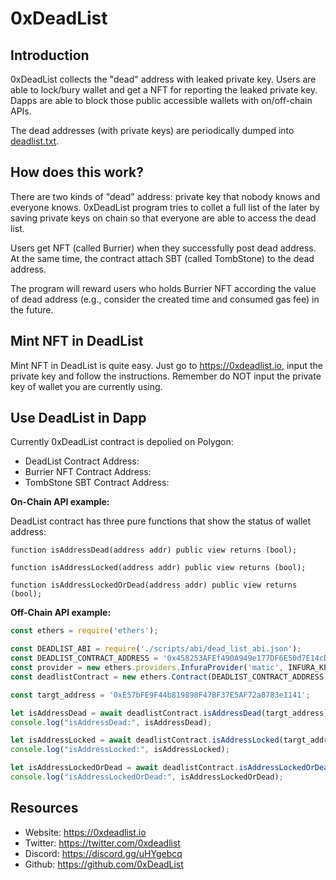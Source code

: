 # 0xDeadList

## Introduction

0xDeadList collects the "dead" address with leaked private key. Users are able to lock/bury wallet and get a NFT for reporting the leaked private key. Dapps are able to block those public accessible wallets with on/off-chain APIs.

The dead addresses (with private keys) are periodically dumped into [deadlist.txt](./deadlist.txt).

## How does this work?

There are two kinds of "dead" address: private key that nobody knows and everyone knows. 0xDeadList program tries to collet a full list of the later by saving private keys on chain so that everyone are able to access the dead list.

Users get NFT (called Burrier) when they successfully post dead address. At the same time, the contract attach SBT (called TombStone) to the dead address.

The program will reward users who holds Burrier NFT according the value of dead address (e.g., consider the created time and consumed gas fee) in the future.

## Mint NFT in DeadList

Mint NFT in DeadList is quite easy. Just go to https://0xdeadlist.io, input the private key and follow the instructions. Remember do NOT input the private key of wallet you are currently using.

## Use DeadList in Dapp

Currently 0xDeadList contract is depolied on Polygon:

- DeadList Contract Address:
- Burrier NFT Contract Address:
- TombStone SBT Contract Address: 

**On-Chain API example:**

DeadList contract has three pure functions that show the status of wallet address:

``` solidity
function isAddressDead(address addr) public view returns (bool);

function isAddressLocked(address addr) public view returns (bool);

function isAddressLockedOrDead(address addr) public view returns (bool);
```


**Off-Chain API example:**

``` js
const ethers = require('ethers');

const DEADLIST_ABI = require('./scripts/abi/dead_list_abi.json');
const DEADLIST_CONTRACT_ADDRESS = '0x458253AFEf490A949e177DF6E50d7E14cD86C6d9';
const provider = new ethers.providers.InfuraProvider('matic', INFURA_KEY); // USE YOUR OWN KEY
const deadlistContract = new ethers.Contract(DEADLIST_CONTRACT_ADDRESS, DEADLIST_ABI, provider);

const targt_address = '0xE57bFE9F44b819898F47BF37E5AF72a0783e1141';

let isAddressDead = await deadlistContract.isAddressDead(targt_address);
console.log("isAddressDead:", isAddressDead);

let isAddressLocked = await deadlistContract.isAddressLocked(targt_address);
console.log("isAddressLocked:", isAddressLocked);

let isAddressLockedOrDead = await deadlistContract.isAddressLockedOrDead(targt_address);
console.log("isAddressLockedOrDead:", isAddressLockedOrDead);
```

## Resources

- Website: https://0xdeadlist.io
- Twitter: https://twitter.com/0xdeadlist
- Discord: https://discord.gg/uHYgebcq
- Github: https://github.com/0xDeadList